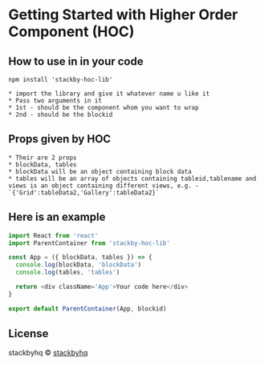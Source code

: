 # Getting Started with Higher Order Component (**HOC**)

## How to use in in your code

```
npm install 'stackby-hoc-lib'
```

```
* import the library and give it whatever name u like it
* Pass two arguments in it
* 1st - should be the component whom you want to wrap
* 2nd - should be the blockid
```

## Props given by HOC

```
* Their are 2 props
* blockData, tables
* blockData will be an object containing block data
* tables will be an array of objects containing tableid,tablename and views is an object containing different views, e.g. - `{'Grid':tableData2,'Gallery':tableData2}`

```

## Here is an example

```javascript
import React from 'react'
import ParentContainer from 'stackby-hoc-lib'

const App = ({ blockData, tables }) => {
  console.log(blockData, 'blockData')
  console.log(tables, 'tables')

  return <div className='App'>Your code here</div>
}

export default ParentContainer(App, blockid)
```

## License

stackbyhq © [stackbyhq](https://github.com/stackbyhq)
